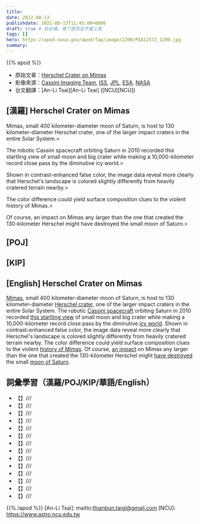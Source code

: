 ```yaml
---
title:
date: 2022-08-13
publishdate: 2022-08-13T11:45:00+0800
draft: true # 非必填，填了就完全不會上架
tags: []
hero: https://apod.nasa.gov/apod/fap/image/2208/PIA12572_1200.jpg
summary:
---
```


{{% apod %}}

- 原始文章：[Herschel Crater on Mimas](https://apod.nasa.gov/apod/ap220813.html)
- 影像來源：[Cassini Imaging Team](http://ciclops.org/), [ISS]( http://ciclops.org/iss/iss.php), [JPL](http://www.jpl.nasa.gov/), [ESA](http://www.esa.int/), [NASA](http://www.nasa.gov/)
- 台文翻譯：[An-Li Tsai][An-Li Tsai] ([NCU][NCU])

## [漢羅] Herschel Crater on Mimas
Mimas, small 400 kilometer-diameter moon of Saturn, is host to 130 kilometer-diameter Herschel crater, one of the larger impact craters in the entire Solar System.>

The robotic Cassini spacecraft orbiting Saturn in 2010 recorded this startling view of small moon and big crater while making a 10,000-kilometer record close pass by the diminutive icy world.>

Shown in contrast-enhanced false color, the image data reveal more clearly that Herschel's landscape is colored slightly differently from heavily cratered terrain nearby.>

The color difference could yield surface composition clues to the violent history of Mimas.>

Of course, an impact on Mimas any larger than the one that created the 130-kilometer Herschel might have destroyed the small moon of Saturn.>


## [POJ]

## [KIP]

## [English] Herschel Crater on Mimas

[Mimas][Mimas], small 400 kilometer-diameter moon of Saturn, is host to 130 kilometer-diameter [Herschel crater][Herschel crater], one of the larger impact craters in the entire Solar System.
The robotic [Cassini spacecraft][Cassini spacecraft] orbiting Saturn in 2010 recorded [this startling view][this startling view] of small moon and big crater while making a 10,000-kilometer record close pass by the diminutive [icy world][icy world].
Shown in contrast-enhanced false color, the image data reveal more clearly that Herschel's landscape is colored slightly differently from heavily cratered terrain nearby.
The color difference could yield surface composition clues to the violent [history of Mimas][history of Mimas].
Of course, [an impact][an impact] on Mimas any larger than the one that created the 130-kilometer Herschel might [have destroyed][have destroyed] the small [moon of Saturn][moon of Saturn].

## 詞彙學習（漢羅/POJ/KIP/華語/English）
- 【】///
- 【】///
- 【】///
- 【】///
- 【】///
- 【】///
- 【】///
- 【】///
- 【】///
- 【】///
- 【】///
- 【】///
- 【】///
- 【】///

{{% /apod %}}
[An-Li Tsai]: mailto:thianbun.taigi@gmail.com
[NCU]: https://www.astro.ncu.edu.tw

[copyright]: https://apod.nasa.gov/apod/fap/lib/about_apod.html#srapply

[Mimas]:https://solarsystem.nasa.gov/moons/saturn-moons/mimas/in-depth/
[Herschel crater]:http://en.wikipedia.org/wiki/Herschel_%28crater_on_Mimas%29
[Cassini spacecraft]:https://www.nasa.gov/mission_pages/cassini/main/index.html
[this startling view]:http://photojournal.jpl.nasa.gov/catalog/PIA12572
[icy world]:http://www.youtube.com/watch?v=CwWBZFIBkr0
[history of Mimas]:https://en.wikipedia.org/wiki/Mimas_(moon)
[an impact]:http://en.wikipedia.org/wiki/Impact_crater
[have destroyed]:https://en.wikipedia.org/wiki/Mimas_(moon)#In_popular_culture
[moon of Saturn]:https://en.wikipedia.org/wiki/Moons_of_Saturn
